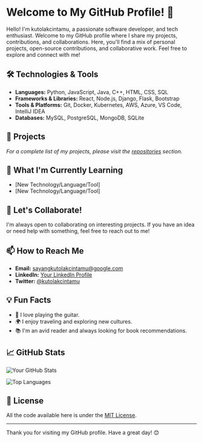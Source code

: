 # Welcome to My GitHub Profile! 👋

Hello! I'm kutolakcintamu, a passionate software developer, and tech enthusiast. Welcome to my GitHub profile where I share my projects, contributions, and collaborations. Here, you'll find a mix of personal projects, open-source contributions, and collaborative work. Feel free to explore and connect with me!

## 🛠️ Technologies & Tools

- **Languages:** Python, JavaScript, Java, C++, HTML, CSS, SQL
- **Frameworks & Libraries:** React, Node.js, Django, Flask, Bootstrap
- **Tools & Platforms:** Git, Docker, Kubernetes, AWS, Azure, VS Code, IntelliJ IDEA
- **Databases:** MySQL, PostgreSQL, MongoDB, SQLite

## 🔭 Projects

_For a complete list of my projects, please visit the [repositories](https://github.com/kutolakcintamu?tab=repositories) section._

## 🌱 What I'm Currently Learning

- [New Technology/Language/Tool]
- [New Technology/Language/Tool]

## 🤝 Let's Collaborate!

I'm always open to collaborating on interesting projects. If you have an idea or need help with something, feel free to reach out to me!

## 📫 How to Reach Me

- **Email:** [sayangkutolakcintamu@google.com](mailto:sayangkutolakcintamu@google.com)
- **LinkedIn:** [Your LinkedIn Profile](https://www.linkedin.com/in/your-linkedin-profile/)
- **Twitter:** [@kutolakcintamu](https://twitter.com/kutolakcintamu)

## 💡 Fun Facts

- 🎸 I love playing the guitar.
- 🌍 I enjoy traveling and exploring new cultures.
- 📚 I'm an avid reader and always looking for book recommendations.

## 📈 GitHub Stats

![Your GitHub Stats](https://github-readme-stats.vercel.app/api?username=kutolakcintamu&show_icons=true&theme=radical)

![Top Languages](https://github-readme-stats.vercel.app/api/top-langs/?username=kutolakcintamu&layout=compact&theme=radical)

## 📝 License

All the code available here is under the [MIT License](LICENSE).

---

Thank you for visiting my GitHub profile. Have a great day! 😊

<!---
kutolakcintamu/kutolakcintamu is a ✨ special ✨ repository because its `README.md` (this file) appears on your GitHub profile.
You can click the Preview link to take a look at your changes.
--->
